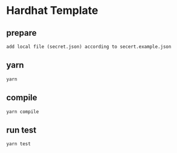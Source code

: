 # Hardhat Template

## prepare
```
add local file (secret.json) according to secert.example.json
```
## yarn
```
yarn
```

## compile
```
yarn compile
```

## run test
```
yarn test
```
